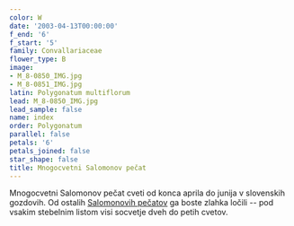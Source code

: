 ```yaml
---
color: W
date: '2003-04-13T00:00:00'
f_end: '6'
f_start: '5'
family: Convallariaceae
flower_type: B
image:
- M_8-0850_IMG.jpg
- M_8-0851_IMG.jpg
latin: Polygonatum multiflorum
lead: M_8-0850_IMG.jpg
lead_sample: false
name: index
order: Polygonatum
parallel: false
petals: '6'
petals_joined: false
star_shape: false
title: Mnogocvetni Salomonov pečat
---
```

Mnogocvetni Salomonov pečat cveti od konca aprila do junija v slovenskih gozdovih. Od ostalih [Salomonovih pečatov](../Polygonatum(salomonov_pecat)/Salomonov_pecat.asp) ga boste zlahka ločili -- pod vsakim stebelnim listom visi socvetje dveh do petih cvetov.

